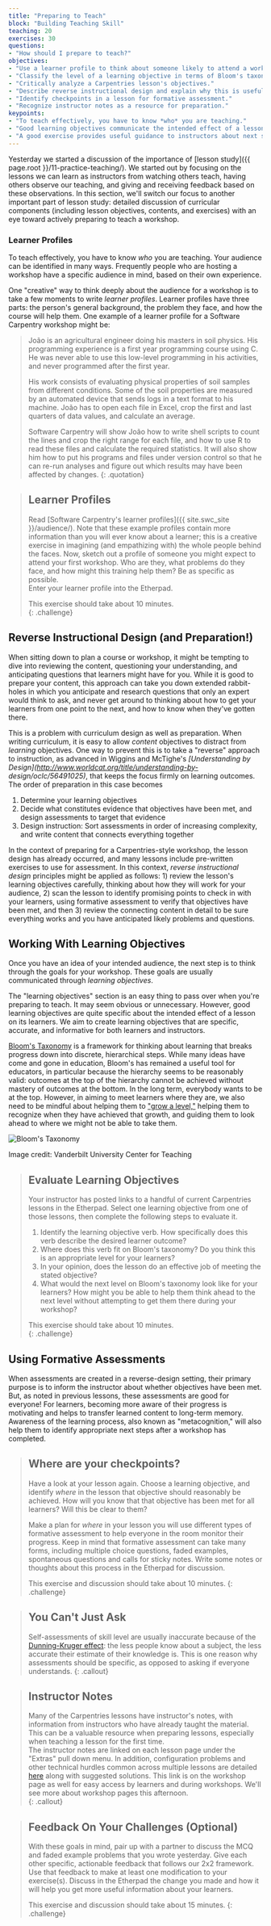 ```yaml
---
title: "Preparing to Teach"
block: "Building Teaching Skill"
teaching: 20
exercises: 30
questions:
- "How should I prepare to teach?"
objectives:
- "Use a learner profile to think about someone likely to attend a workshop you will teach."
- "Classify the level of a learning objective in terms of Bloom's taxonomy."
- "Critically analyze a Carpentries lesson's objectives."
- "Describe reverse instructional design and explain why this is useful when preparing to teach."
- "Identify checkpoints in a lesson for formative assessment."
- "Recognize instructor notes as a resource for preparation."
keypoints:
- "To teach effectively, you have to know *who* you are teaching."
- "Good learning objectives communicate the intended effect of a lesson on its learners."
- "A good exercise provides useful guidance to instructors about next steps needed in teaching."
---
```


Yesterday we started a discussion of the importance of [lesson study]({{ page.root }}/11-practice-teaching/). 
We started out by focusing on the lessons we can learn as instructors from watching others teach, having
others observe our teaching, and giving and receiving feedback based on these observations. In this 
section, we'll switch our focus to another important part of lesson study: detailed discussion of
curricular components (including lesson objectives, contents, and exercises) with an eye toward actively preparing to 
teach a workshop. 

### Learner Profiles

To teach effectively, you have to know *who* you are teaching. Your audience can be identified in many ways.  Frequently
people who are hosting a workshop have a specific audience in mind, based on their own experience.  

One "creative" way to think deeply about the audience for a workshop is to take a few moments to write *learner profiles*. 
Learner profiles have three parts:
the person's general background,
the problem they face,
and how the course will help them.
One example of a learner profile for a Software Carpentry workshop might be:

> João is an agricultural engineer doing his masters in soil physics.
> His programming experience is a first year programming course using C.
> He was never able to use this low-level programming in his activities,
> and never programmed after the first year.
>
> His work consists of evaluating physical properties of soil samples from different conditions.
> Some of the soil properties are measured by an automated device that sends logs in a text format to his machine.
> João has to open each file in Excel,
> crop the first and last quarters of data values,
> and calculate an average.
>
> Software Carpentry will show João how to write shell scripts to count the lines and crop the right range for each file,
> and how to use R to read these files and calculate the required statistics.
> It will also show him how to put his programs and files under version control
> so that he can re-run analyses and figure out which results may have been affected by changes.
{: .quotation}

> ## Learner Profiles
>
> Read [Software Carpentry's learner profiles]({{ site.swc_site }}/audience/). Note that these example profiles contain more 
> information than you will ever know about a learner; this is a creative exercise in imagining (and empathizing with) the 
> whole people behind the faces. Now, sketch out a profile of someone you might expect to attend your first workshop.
> Who are they,
> what problems do they face,
> and how might this training help them?
> Be as specific as possible.  
> Enter your learner profile into the Etherpad.
>
> This exercise should take about 10 minutes.  
{: .challenge}


## Reverse Instructional Design (and Preparation!)
When sitting down to plan a course or workshop, it might be tempting to dive into reviewing the content, questioning your 
understanding, and anticipating questions that learners might have for you. While it is good to prepare your content, this 
approach can take you down extended rabbit-holes in which you anticipate and research questions that only an expert 
would think to ask, and never get around to thinking about how to get your learners from one point to the next, and how to 
know when they've gotten there.  

This is a problem with curriculum design as well as preparation. When writing curriculum, it is easy to allow *content* 
objectives to distract from *learning* objectives. One way to prevent this is to take a "reverse" approach to instruction, as 
advanced in Wiggins and McTighe's *[Understanding by Design](http://www.worldcat.org/title/understanding-by-
design/oclc/56491025)*, that keeps the focus firmly on learning outcomes. The order of preparation in this case becomes 

1.  Determine your learning objectives
2.  Decide what constitutes evidence that objectives have been met, and design assessments to target that evidence
3.  Design instruction: Sort assessments in order of increasing complexity, and write content that connects everything together 

In the context of preparing for a Carpentries-style workshop, the lesson design has already occurred, and many lessons include 
pre-written exercises to use for assessment. In this context, *reverse instructional design*  principles might be applied as 
follows: 1) review the lesson's learning objectives carefully, thinking about how they will work for your audience, 2) scan 
the lesson to identify promising points to check in with your learners, using formative assessment to verify that objectives have been met, and then 3) review the connecting content in detail to be sure everything works and you have anticipated likely problems and questions. 


## Working With Learning Objectives
Once you have an idea of your intended audience, the next step is to think through the goals for your workshop. These goals 
are usually communicated through *learning objectives*.

The "learning objectives" section is an easy thing to pass over when you're preparing to teach. It may seem obvious or 
unnecessary. However, good learning objectives are quite specific about the intended effect of a lesson on its learners. We 
aim to create learning objectives that are specific, accurate, and informative for both learners and instructors. 

[Bloom's Taxonomy](https://cft.vanderbilt.edu/guides-sub-pages/blooms-taxonomy/) is a framework for thinking about learning that breaks progress down into discrete, hierarchical steps. 
While many ideas have come and gone in education, Bloom's has remained a useful tool for educators, in particular because the
hierarchy seems to be reasonably valid: outcomes at the top of the hierarchy cannot be achieved without mastery of outcomes at 
the bottom. In the long term, everybody wants to be at the top. However, in aiming to meet learners where they are, we also
need to be mindful about helping them to ["grow a level,"](https://software-carpentry.org/blog/2018/03/tractenberg-summary.html) helping them to recognize when they have achieved that growth, and 
guiding them to look ahead to where we might not be able to take them.

![Bloom's Taxonomy](../fig/Blooms.png)

Image credit: Vanderbilt University Center for Teaching

> ## Evaluate Learning Objectives
>
> Your instructor has posted links to a handful of current Carpentries lessons in the Etherpad.
> Select one learning objective from one of those lessons,
> then complete the following steps to evaluate it.
>
> 1. Identify the learning objective verb. How specifically does this verb describe the desired learner outcome?
> 2. Where does this verb fit on Bloom's taxonomy? Do you think this is an appropriate level for your learners? 
> 3. In your opinion, does the lesson do an effective job of meeting the stated objective?
> 4. What would the next level on Bloom's taxonomy look like for your learners? How might you be able to help them think ahead 
> to the next level without attempting to get them there during your workshop?
>
> This exercise should take about 10 minutes.  
{: .challenge}


## Using Formative Assessments

When assessments are created in a reverse-design setting, their primary purpose is to inform the instructor about whether 
objectives have been met. But, as noted in previous lessons, these assessments are good for everyone! For learners, becoming 
more aware of their progress is motivating and helps to transfer learned content to long-term memory. 
Awareness of the learning process, also known as "metacognition," will also help them to identify appropriate next steps after a workshop has completed. 

> ## Where are your checkpoints?
>
> Have a look at your lesson again. Choose a learning objective, and identify
> *where* in the lesson that objective should reasonably be achieved. How will
> you know that that objective has been met for all learners? Will this be clear
> to them?
>
> Make a plan for *where* in your lesson you will use different types of
> formative assessment to help everyone in the room monitor their progress. Keep
> in mind that formative assessment can take many forms, including multiple
> choice questions, faded examples, spontaneous questions and calls for sticky
> notes. Write some notes or thoughts about this process in the Etherpad for
> discussion.
> 
> This exercise and discussion should take about 10 minutes. 
{: .challenge}


> ## You Can't Just Ask
>
> Self-assessments of skill level are usually inaccurate
> because of the [Dunning-Kruger effect](https://en.wikipedia.org/wiki/Dunning%E2%80%93Kruger_effect):
> the less people know about a subject,
> the less accurate their estimate of their knowledge is. This is one reason why assessments should be specific, as 
> opposed to asking if everyone understands.
{: .callout}


> ## Instructor Notes
> Many of the Carpentries lessons have 
> instructor's notes, with information 
> from instructors who have already taught the material.  This can be a valuable 
> resource when preparing lessons, especially when teaching a lesson for the first time.  
> The instructor notes are linked on each lesson page under the "Extras" pull down menu.
> In addition, configuration problems and other
> technical hurdles common across multiple lessons are detailed [here](https://github.com/carpentries/workshop-template/wiki/Configuration-Problems-and-Solutions) along with suggested solutions. This link is on the workshop page as well for easy access by learners and during workshops. We'll see more about workshop pages this afternoon.  
{: .callout}


> ## Feedback On Your Challenges (Optional)
> 
> With these goals in mind, pair up with a partner to discuss the MCQ and faded example problems that you wrote
> yesterday. Give each other specific, actionable feedback that follows our 2x2 framework. Use that feedback to 
> make at least one modification to your exercise(s). Discuss in the Etherpad the change you made and how it will
> help you get more useful information about your learners.
> 
> This exercise and discussion should take about 15 minutes. 
{: .challenge}

